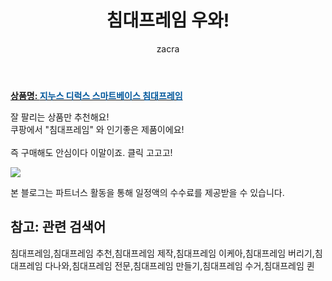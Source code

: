 ﻿---
layout: post
title:  "침대프레임 우와!"
author: zacra
categories: [ 아이템 ]
tags: [침대프레임,침대프레임 추천,침대프레임 제작,침대프레임 이케아,침대프레임 버리기,침대프레임 다나와,침대프레임 전문,침대프레임 만들기,침대프레임 수거,침대프레임 퀸]
image: https://static.coupangcdn.com/image/retail/images/2019/12/17/15/3/a5920d37-a053-4ec7-8816-8c23e0f0eca3.jpg 
description: "쿠팡에서 침대프레임 관련 상품으로 가장 잘팔리는 제품 중 하나라는 사실!!."
rating: 4.5
---

<a href="https://link.coupang.com/re/AFFSDP?lptag=AF8407795&pageKey=1096195704&itemId=2053878889&vendorItemId=70053178137&traceid=V0-153-5130c5316f600622"><b>상품명: <font color='#01579B'>지누스 디럭스 스마트베이스 침대프레임</font></b></a>

잘 팔리는 상품만 추천해요!<br/>
쿠팡에서 "침대프레임" 와 인기좋은 제품이에요!<br/><br/>
즉 구매해도 안심이다 이말이죠. 클릭 고고고! <br/>



<a href="https://link.coupang.com/re/AFFSDP?lptag=AF8407795&pageKey=1096195704&itemId=2053878889&vendorItemId=70053178137&traceid=V0-153-5130c5316f600622"><img src="https://thumbnail8.coupangcdn.com/thumbnails/remote/q89/image/retail/images/543165489411738-2268f37f-9c44-4290-a690-f11c38706be1.jpg"></a> 

본 블로그는 파트너스 활동을 통해 일정액의 수수료를 제공받을 수 있습니다.

## 참고: 관련 검색어    
침대프레임,침대프레임 추천,침대프레임 제작,침대프레임 이케아,침대프레임 버리기,침대프레임 다나와,침대프레임 전문,침대프레임 만들기,침대프레임 수거,침대프레임 퀸